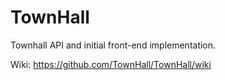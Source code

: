 TownHall
========
Townhall API and initial front-end implementation.

Wiki: https://github.com/TownHall/TownHall/wiki
